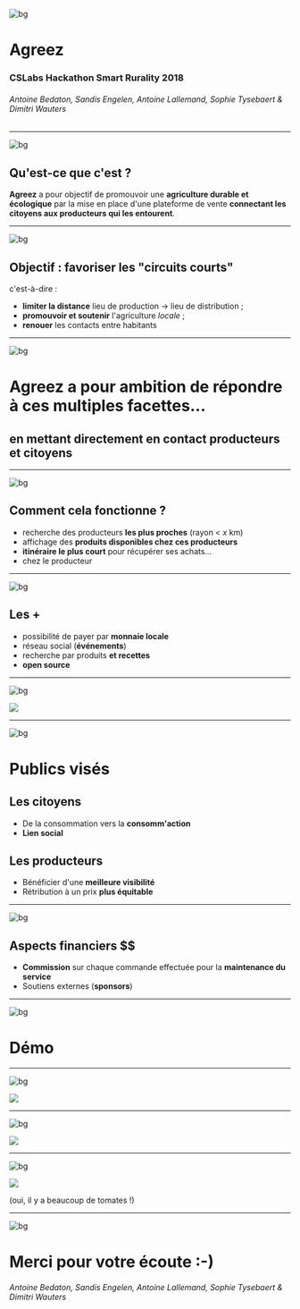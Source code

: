 ![bg](bg.png)

# Agreez

### CSLabs Hackathon Smart Rurality 2018

###### Antoine Bedaton, Sandis Engelen, Antoine Lallemand, Sophie Tysebaert & Dimitri Wauters

---
![bg](bg.png)

## Qu'est-ce que c'est ?

**Agreez** a pour objectif de promouvoir une **agriculture durable et écologique** par la mise en place d'une plateforme de vente **connectant les citoyens aux producteurs qui les entourent**.

---
![bg](bg.png)

## Objectif : favoriser les "circuits courts"
c'est-à-dire :

- **limiter la distance** lieu de production -> lieu de distribution ;
- **promouvoir et soutenir** l'agriculture *locale* ;
- **renouer** les contacts entre habitants

---

![bg](bg2.png)

# Agreez a pour ambition de répondre à ces multiples facettes...
## en mettant directement en contact producteurs et citoyens


---
![bg](bg.png)

## Comment cela fonctionne ?

- recherche des producteurs **les plus proches** (rayon < *x* km)
- affichage des **produits disponibles chez ces producteurs**
- **itinéraire le plus court** pour récupérer ses achats...
- chez le producteur

---

![bg](bg.png)

## Les +

- possibilité de payer par **monnaie locale**
- réseau social (**événements**)
- recherche par produits **et recettes**
- **open source**

---

![bg](bg.png)

![](pres.png)

---

![bg](bg2.png)

# Publics visés

## Les citoyens

- De la consommation vers la **consomm'action**
- **Lien social**

## Les producteurs
* Bénéficier d'une **meilleure visibilité**
* Rétribution à un prix **plus équitable**

---

![bg](bg.png)

## Aspects financiers $$

- **Commission** sur chaque commande effectuée pour la **maintenance du service**
- Soutiens externes (**sponsors**)

---


![bg](bg2.png)

# Démo

---

![bg](bg.png)

![](login.png)

---


![bg](bg.png)

![](map.png)

---

![bg](bg.png)

![](farmer_info.png)

(oui, il y a beaucoup de tomates !)

---
![bg](bg.png)

# Merci pour votre écoute :-)


###### Antoine Bedaton, Sandis Engelen, Antoine Lallemand, Sophie Tysebaert & Dimitri Wauters

